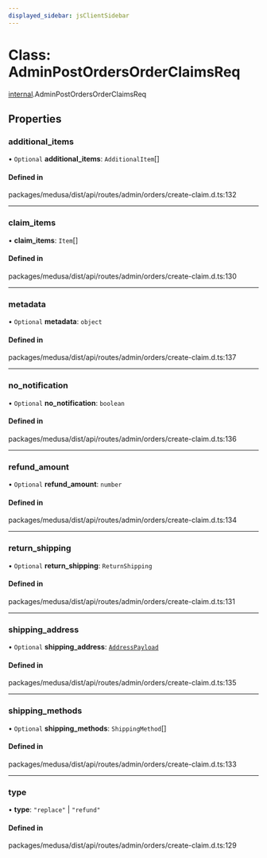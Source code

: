 ```yaml
---
displayed_sidebar: jsClientSidebar
---
```


# Class: AdminPostOrdersOrderClaimsReq

[internal](../modules/internal.md).AdminPostOrdersOrderClaimsReq

## Properties

### additional\_items

• `Optional` **additional\_items**: `AdditionalItem`[]

#### Defined in

packages/medusa/dist/api/routes/admin/orders/create-claim.d.ts:132

___

### claim\_items

• **claim\_items**: `Item`[]

#### Defined in

packages/medusa/dist/api/routes/admin/orders/create-claim.d.ts:130

___

### metadata

• `Optional` **metadata**: `object`

#### Defined in

packages/medusa/dist/api/routes/admin/orders/create-claim.d.ts:137

___

### no\_notification

• `Optional` **no\_notification**: `boolean`

#### Defined in

packages/medusa/dist/api/routes/admin/orders/create-claim.d.ts:136

___

### refund\_amount

• `Optional` **refund\_amount**: `number`

#### Defined in

packages/medusa/dist/api/routes/admin/orders/create-claim.d.ts:134

___

### return\_shipping

• `Optional` **return\_shipping**: `ReturnShipping`

#### Defined in

packages/medusa/dist/api/routes/admin/orders/create-claim.d.ts:131

___

### shipping\_address

• `Optional` **shipping\_address**: [`AddressPayload`](internal.AddressPayload.md)

#### Defined in

packages/medusa/dist/api/routes/admin/orders/create-claim.d.ts:135

___

### shipping\_methods

• `Optional` **shipping\_methods**: `ShippingMethod`[]

#### Defined in

packages/medusa/dist/api/routes/admin/orders/create-claim.d.ts:133

___

### type

• **type**: ``"replace"`` \| ``"refund"``

#### Defined in

packages/medusa/dist/api/routes/admin/orders/create-claim.d.ts:129
